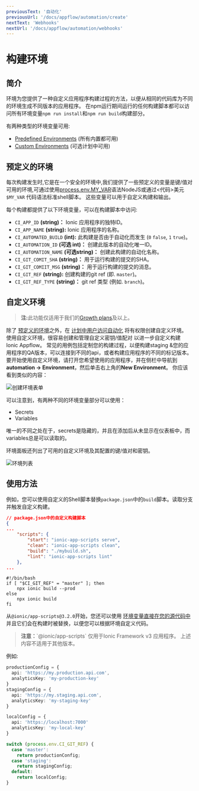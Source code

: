 ```yaml
---
previousText: '自动化'
previousUrl: '/docs/appflow/automation/create'
nextText: 'Webhooks'
nextUrl: '/docs/appflow/automation/webhooks'
---
```


# 构建环境

## 简介

环境为您提供了一种自定义应用程序构建过程的方法，以便从相同的代码库为不同的环境生成不同版本的应用程序。 在npm运行期间运行的任何构建脚本都可以访问所有环境变量`npm run install`和`npm run build`构建部分。

有两种类型的环境变量可用:

* [Predefined Environments](#predefined-environments) (所有内置都可用)
* [Custom Environments](#custom-environments) (可选计划中可用)

## 预定义的环境

每次构建发生时,它是在一个安全的环境中,我们提供了一些预定义的变量是键/值对可用的环境,可通过使用[process.env.MY_VAR](https://nodejs.org/docs/latest-v8.x/api/process.html#process_process_env)语法NodeJS或通过<代码>美元`$MY_VAR` 代码语法标准shell脚本。 这些变量可以用于自定义构建和输出。

每个构建都提供了以下环境变量，可以在构建脚本中访问:

* `CI_APP_ID` **(string)：** Ionic 应用程序的独特ID。
* `CI_APP_NAME` **(string):** Ionic 应用程序的名称。
* `CI_AUTOMATED_BUILD` **(int):** 此构建是否由于自动化而发生 (`0` `false`, `1` `true`)。
* `CI_AUTOMATION_ID` **(可选 int)：** 创建此版本的自动化唯一ID。
* `CI_AUTOMATION_NAME` **(可选string)：** 创建此构建的自动化名称。
* `CI_GIT_COMIT_SHA` **(string)：** 用于运行构建的提交的SHA。
* `CI_GIT_COMIIT_MSG` **(string)：** 用于运行构建的提交的消息。
* `CI_GIT_REF` **(string):** 创建构建的git ref (即. `master`)。
* `CI_GIT_REF_TYPE` **(string)：** git ref 类型 (例如. `branch`)。

## 自定义环境

<blockquote>
  <p><b>注:</b>此功能仅适用于我们的<a href="/pricing">Growth plans</a>及以上。</p>
</blockquote>

除了 [预定义的环境](#predefined-environments)之外，在 [计划中用户访问自动化](/pricing) 将有权限创建自定义环境。 使用自定义环境，很容易创建和管理自定义密钥/值配对 以进一步自定义构建 Ionic Appflow。 常见的用例包括定制您的构建过程，以便构建staging &您的应用程序的QA版本，可以连接到不同的api，或者构建应用程序的不同的标记版本。 要开始使用自定义环境，请打开您希望使用的应用程序，并在侧栏中导航到**automation -> Environment**，然后单击右上角的**New Environment**。 你应该看到类似的内容：

![创建环境表单](/docs/v4/assets/img/appflow/ss-environments-create.png)

可以注意到，有两种不同的环境变量部分可以使用：

* Secrets
* Variables

唯一的不同之处在于，secrets是隐藏的，并且在添加后从未显示在仪表板中，而variables总是可以读取的。

环境面板还列出了可用的自定义环境及其配置的键/值对和密钥。

![环境列表](/docs/v4/assets/img/appflow/ss-environments-list.png)

## 使用方法

例如，您可以使用自定义的Shell脚本替换` package.json `中的` build `脚本。读取分支并触发自定义构建。

```json
// package.json中的自定义构建脚本
{
...
    "scripts": {
        "start": "ionic-app-scripts serve",
        "clean": "ionic-app-scripts clean",
        "build": "./mybuild.sh",
        "lint": "ionic-app-scripts lint"
    },
...
```

    #!/bin/bash
    if [ "$CI_GIT_REF" = "master" ]; then
        npx ionic build --prod
    else
        npx ionic build
    fi
    

从`@ionic/app-scripts@3.2.0`开始，您还可以使用 [环境变量直接在您的源代码中](https://github.com/ionic-team/ionic-app-scripts#environments) 并且它们会在构建时被替换，以便您可以根据环境自定义代码。

<blockquote>
  <p><b>注意：</b>`@ionic/app-scripts` 仅用于Ionic Framework v3 应用程序。 上述内容不适用于其他版本。</p>
</blockquote>

例如:

```typescript
productionConfig = {
  api: 'https://my.production.api.com',
  analyticsKey: 'my-production-key'
}
stagingConfig = {
  api: 'https://my.staging.api.com',
  analyticsKey: 'my-staging-key'
}

localConfig = {
  api: 'https://localhost:7000'
  analyticsKey: 'my-local-key'
}

switch (process.env.CI_GIT_REF) {
  case 'master':
    return productionConfig;
  case 'staging':
    return stagingConfig;
  default:
    return localConfig;
}
```